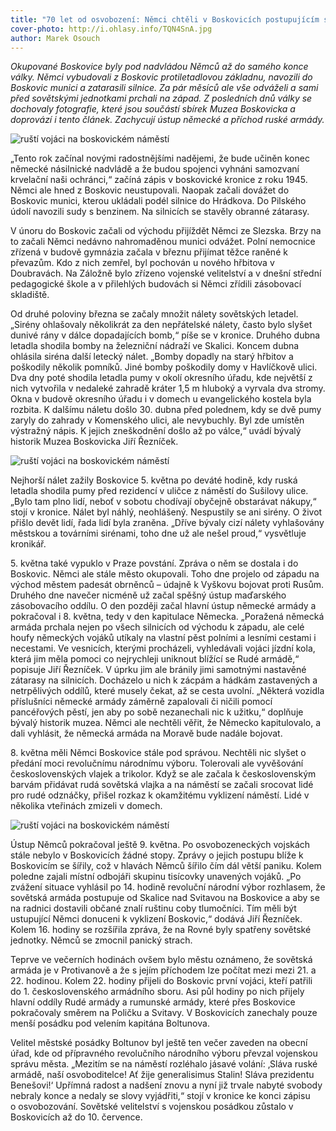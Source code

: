 ```yaml
---
title: "70 let od osvobození: Němci chtěli v Boskovicích postupujícím sovětským jednotkám odolávat, ale nakonec před nimi prchali na západ"
cover-photo: http://i.ohlasy.info/TQN4SnA.jpg
author: Marek Osouch
---
```


*Okupované Boskovice byly pod nadvládou Němců až do samého konce války. Němci vybudovali z Boskovic protiletadlovou základnu, navozili do Boskovic munici a zatarasili silnice. Za pár měsíců ale vše odváželi a sami před sovětskými jednotkami prchali na západ. Z posledních dnů války se dochovaly fotografie, které jsou součástí sbírek Muzea Boskovicka a doprovází i tento článek. Zachycují ústup německé a příchod ruské armády.*

<img src="http://i.ohlasy.info/TQN4SnA.jpg" alt="ruští vojáci na boskovickém náměstí" class="img-responsive">

„Tento rok začínal novými radostnějšími nadějemi, že bude učiněn konec německé násilnické nadvládě a že budou spojenci vyhnáni samozvaní krvelační naši ochránci,“ začíná zápis v boskovické kronice z roku 1945. Němci ale hned z Boskovic neustupovali. Naopak začali dovážet do Boskovic munici, kterou ukládali podél silnice do Hrádkova. Do Pilského údolí navozili sudy s benzinem. Na silnicích se stavěly obranné zátarasy.

V únoru do Boskovic začali od východu přijíždět Němci ze Slezska. Brzy na to začali Němci nedávno nahromaděnou munici odvážet. Polní nemocnice zřízená v budově gymnázia začala v březnu přijímat těžce raněné k převazům. Kdo z nich zemřel, byl pochován u nového hřbitova v Doubravách. Na Záložně bylo zřízeno vojenské velitelství a v dnešní střední pedagogické škole a v přilehlých budovách si Němci zřídili zásobovací skladiště.

Od druhé poloviny března se začaly množit nálety sovětských letadel. „Sirény ohlašovaly několikrát za den nepřátelské nálety, často bylo slyšet dunivé rány v dálce dopadajících bomb,“ píše se v kronice. Druhého dubna letadla shodila bomby na železniční nádraží ve Skalici. Koncem dubna ohlásila siréna další letecký nálet. „Bomby dopadly na starý hřbitov a poškodily několik pomníků. Jiné bomby poškodily domy v Havlíčkově ulici. Dva dny poté shodila letadla pumy v okolí okresního úřadu, kde největší z nich vytvořila v nedaleké zahradě kráter 1,5 m hluboký a vyrvala dva stromy. Okna v budově okresního úřadu i v domech u evangelického kostela byla rozbita. K dalšímu náletu došlo 30. dubna před polednem, kdy se dvě pumy zaryly do zahrady v Komenského ulici, ale nevybuchly. Byl zde umístěn výstražný nápis. K jejich zneškodnění došlo až po válce,“ uvádí bývalý historik Muzea Boskovicka Jiří Řezníček.

<img src="http://i.ohlasy.info/4pkiFUW.jpg" alt="ruští vojáci na boskovickém náměstí" class="img-responsive">

Nejhorší nálet zažily Boskovice 5. května po deváté hodině, kdy ruská letadla shodila pumy před rezidencí v uličce z náměstí do Sušilovy ulice.  „Bylo tam plno lidí, neboť v sobotu chodívají obyčejně obstarávat nákupy,“ stojí v kronice. Nálet byl náhlý, neohlášený. Nespustily se ani sirény. O život přišlo devět lidí, řada lidí byla zraněna. „Dříve bývaly cizí nálety vyhlašovány městskou a továrními sirénami, toho dne už ale nešel proud,“ vysvětluje kronikář.

5\. května také vypuklo v Praze povstání. Zpráva o něm se dostala i do Boskovic. Němci ale stále město okupovali. Toho dne projelo od západu na východ městem padesát obrněnců – údajně k Vyškovu bojovat proti Rusům. Druhého dne navečer nicméně už začal spěšný ústup maďarského zásobovacího oddílu. O den později začal hlavní ústup německé armády a pokračoval i 8. května, tedy v den kapitulace Německa.  „Poražená německá armáda prchala nejen po všech silnicích od východu k západu, ale celé houfy německých vojáků utíkaly na vlastní pěst polními a lesními cestami i necestami. Ve vesnicích, kterými procházeli, vyhledávali vojáci jízdní kola, která jim měla pomoci co nejrychleji uniknout blížící se Rudé armádě,“ popisuje Jiří Řezníček. V úprku jim ale bránily jimi samotnými nastavěné zátarasy na silnicích. Docházelo u nich k zácpám a hádkám zastavených a netrpělivých oddílů, které musely čekat, až se cesta uvolní. „Některá vozidla příslušníci německé armády záměrně zapalovali či ničili pomocí pancéřových pěstí, jen aby po sobě nezanechali nic k užitku,“ doplňuje bývalý historik muzea. Němci ale nechtěli věřit, že Německo kapitulovalo, a dali vyhlásit, že německá armáda na Moravě bude nadále bojovat.

8\. května měli Němci Boskovice stále pod správou. Nechtěli nic slyšet o předání moci revolučnímu národnímu výboru. Tolerovali ale vyvěšování československých vlajek a trikolor.  Když se ale začala k československým barvám přidávat rudá sovětská vlajka a na náměstí se začali srocovat lidé pro rudé odznáčky, přišel rozkaz k okamžitému vyklizení náměstí. Lidé v několika vteřinách zmizeli v domech.

<img src="http://i.ohlasy.info/zjdSpmf.jpg" alt="ruští vojáci na boskovickém náměstí" class="img-responsive">

Ústup Němců pokračoval ještě 9. května. Po osvobozeneckých vojskách stále nebylo v Boskovicích žádné stopy. Zprávy o jejich postupu blíže k Boskovicím se šířily, což v hlavách Němců šířilo čím dál větší paniku. Kolem poledne zajali místní odbojáři skupinu tisícovky unavených vojáků. „Po zvážení situace vyhlásil po 14. hodině revoluční národní výbor rozhlasem, že sovětská armáda postupuje od Skalice nad Svitavou na Boskovice a aby se na radnici dostavili občané znalí ruštinu coby tlumočníci. Tím měli být ustupující Němci donuceni k vyklizení Boskovic,“ dodává Jiří Řezníček. Kolem 16. hodiny se rozšířila zpráva, že na Rovné byly spatřeny sovětské jednotky. Němců se zmocnil panický strach.

Teprve ve večerních hodinách ovšem bylo městu oznámeno, že sovětská armáda je v Protivanově a že s jejím příchodem lze počítat mezi mezi 21. a 22. hodinou. Kolem 22. hodiny přijeli do Boskovic první vojáci, kteří patřili do 1. československého armádního sboru. Asi půl hodiny po nich přijely hlavní oddíly Rudé armády a rumunské armády, které přes Boskovice pokračovaly směrem na Poličku a Svitavy. V Boskovicích zanechaly pouze menší posádku pod velením kapitána Boltunova.

Velitel městské posádky Boltunov byl ještě ten večer zaveden na obecní úřad, kde od přípravného revolučního národního výboru převzal vojenskou správu města. „Mezitím se na náměstí rozléhalo jásavé volání: ‚Sláva ruské armádě, naší osvoboditelce! Ať žije generalisimus Stalin! Sláva prezidentu Benešovi!‘ Upřímná radost a nadšení znovu a nyní již trvale nabyté svobody nebraly konce a nedaly se slovy vyjádřiti,“ stojí v kronice ke konci zápisu o osvobozování. Sovětské velitelství s vojenskou posádkou zůstalo v Boskovicích až do 10. července.